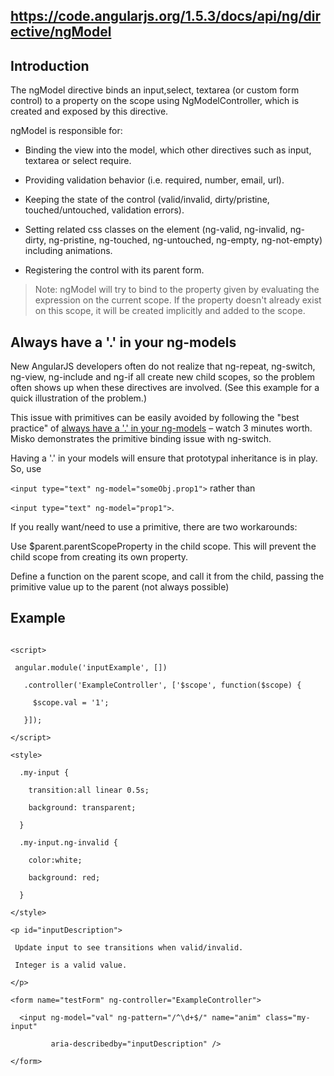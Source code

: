 ## https://code.angularjs.org/1.5.3/docs/api/ng/directive/ngModel

## Introduction

The ngModel directive binds an input,select, textarea (or custom form control) to a property on the
scope using NgModelController, which is created and exposed by this directive.

ngModel is responsible for:

- Binding the view into the model, which other directives such as input, textarea or select require.

- Providing validation behavior (i.e. required, number, email, url).

- Keeping the state of the control (valid/invalid, dirty/pristine, touched/untouched, validation
  errors).

- Setting related css classes on the element (ng-valid, ng-invalid, ng-dirty, ng-pristine,
  ng-touched, ng-untouched, ng-empty, ng-not-empty) including animations.

- Registering the control with its parent form.

> Note: ngModel will try to bind to the property given by evaluating the expression on the current
> scope. If the property doesn't already exist on this scope, it will be created implicitly and
> added to the scope.

## Always have a '.' in your ng-models

New AngularJS developers often do not realize that ng-repeat, ng-switch, ng-view, ng-include and
ng-if all create new child scopes, so the problem often shows up when these directives are involved.
(See this example for a quick illustration of the problem.)

This issue with primitives can be easily avoided by following the "best practice" of
[always have a '.' in your ng-models](https://www.youtube.com/watch?v=ZhfUv0spHCY&feature=youtu.be&t=30m)
– watch 3 minutes worth. Misko demonstrates the primitive binding issue with ng-switch.

Having a '.' in your models will ensure that prototypal inheritance is in play. So, use

`<input type="text" ng-model="someObj.prop1">` rather than

`<input type="text" ng-model="prop1">`.

If you really want/need to use a primitive, there are two workarounds:

Use \$parent.parentScopeProperty in the child scope. This will prevent the child scope from creating
its own property.

Define a function on the parent scope, and call it from the child, passing the primitive value up to
the parent (not always possible)

## Example

```

<script>

 angular.module('inputExample', [])

   .controller('ExampleController', ['$scope', function($scope) {

​     $scope.val = '1';

   }]);

</script>

<style>

  .my-input {

​    transition:all linear 0.5s;

​    background: transparent;

  }

  .my-input.ng-invalid {

​    color:white;

​    background: red;

  }

</style>

<p id="inputDescription">

 Update input to see transitions when valid/invalid.

 Integer is a valid value.

</p>

<form name="testForm" ng-controller="ExampleController">

  <input ng-model="val" ng-pattern="/^\d+$/" name="anim" class="my-input"

​         aria-describedby="inputDescription" />

</form>

```
